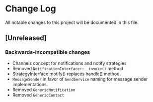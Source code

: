 # Change Log
All notable changes to this project will be documented in this file.

## [Unreleased]

### Backwards-incompatible changes
- Channels concept for notifications and notify strategies
- Removed `NotificationInterface::__invoke()` method
- StrategyInterface::notify() replaces handle() method.
- `MessageSender` in favor of `SendService` naming for message sender implementations.
- Removed `GenericNotification`
- Removed `GenericContact`